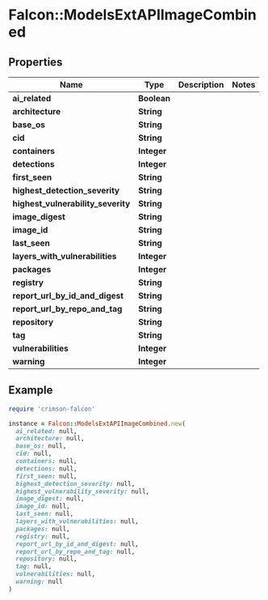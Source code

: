 # Falcon::ModelsExtAPIImageCombined

## Properties

| Name | Type | Description | Notes |
| ---- | ---- | ----------- | ----- |
| **ai_related** | **Boolean** |  |  |
| **architecture** | **String** |  |  |
| **base_os** | **String** |  |  |
| **cid** | **String** |  |  |
| **containers** | **Integer** |  |  |
| **detections** | **Integer** |  |  |
| **first_seen** | **String** |  |  |
| **highest_detection_severity** | **String** |  |  |
| **highest_vulnerability_severity** | **String** |  |  |
| **image_digest** | **String** |  |  |
| **image_id** | **String** |  |  |
| **last_seen** | **String** |  |  |
| **layers_with_vulnerabilities** | **Integer** |  |  |
| **packages** | **Integer** |  |  |
| **registry** | **String** |  |  |
| **report_url_by_id_and_digest** | **String** |  |  |
| **report_url_by_repo_and_tag** | **String** |  |  |
| **repository** | **String** |  |  |
| **tag** | **String** |  |  |
| **vulnerabilities** | **Integer** |  |  |
| **warning** | **Integer** |  |  |

## Example

```ruby
require 'crimson-falcon'

instance = Falcon::ModelsExtAPIImageCombined.new(
  ai_related: null,
  architecture: null,
  base_os: null,
  cid: null,
  containers: null,
  detections: null,
  first_seen: null,
  highest_detection_severity: null,
  highest_vulnerability_severity: null,
  image_digest: null,
  image_id: null,
  last_seen: null,
  layers_with_vulnerabilities: null,
  packages: null,
  registry: null,
  report_url_by_id_and_digest: null,
  report_url_by_repo_and_tag: null,
  repository: null,
  tag: null,
  vulnerabilities: null,
  warning: null
)
```

